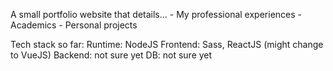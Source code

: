 A small portfolio website that details...
    - My professional experiences
    - Academics
    - Personal projects

Tech stack so far: 
    Runtime: NodeJS
    Frontend: Sass, ReactJS (might change to VueJS)
    Backend: not sure yet
    DB: not sure yet
